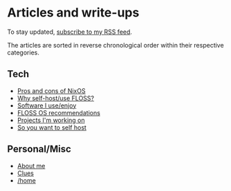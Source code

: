 # Articles and write-ups

To stay updated, [subscribe to my RSS feed](/rss.xml).

The articles are sorted in reverse chronological order within their
respective categories.

## Tech

- [Pros and cons of NixOS](/nixos.html "2020-09-29")
- [Why self-host/use FLOSS?](/why-self-host.html "2020-09-25")
- [Software I use/enjoy](/software.html "2020-09-24")
- [FLOSS OS recommendations](/os.html "2020-09-24")
- [Projects I'm working on](/projects.html "2020-09-24")
- [So you want to self host](/self-host-guide.html "2020-09-24")

## Personal/Misc

- [About me](/about-me.html "2020-09-29")
- [Clues](/clues.html "2020-09-24")
- [/home](/index.html "2020-09-24")
